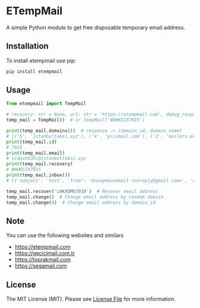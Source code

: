 # ETempMail

A simple Python module to get free disposable temporary email address.

## Installation

To install etempmail use pip:

```bash
pip install etempmail
```

## Usage

```python
from etempmail import TempMail

# recovery: str = None, url: str = 'https://etempmail.com', debug_response: bool = True
temp_mail = TempMail()  # or TempMail('WHHKSIX7915')

print(temp_mail.domains())  # response -> (domain_id, domain_name)
# [('5', 'istanbultaksi.xyz'), ('4', 'privmail.com'), ('2', 'mailers.edu.pl')]
print(temp_mail.id)
# 7915
print(temp_mail.email)
# sidavm5dhc@istanbultaksi.xyz
print(temp_mail.recovery)
# WHHKSIX7915
print(temp_mail.inbox())
# [{'subject': 'test', 'from': 'Anonymousemail <noreply@gmail.com>', 'date': '16/08/2022 19:40:47', 'body': 'Test Body Code: 123'}]

temp_mail.recover('LHKXDMG7910')  # Recover email address
temp_mail.change()  # Change email address by random domain
temp_mail.change(4)  # Change email address by domain_id
```

## Note

You can use the following websites and similars

+ https://etempmail.com
+ https://gecicimail.com.tr
+ https://toprakmail.com
+ https://segamail.com

## License

The MIT License (MIT). Please see [License File](LISENCE) for more information.